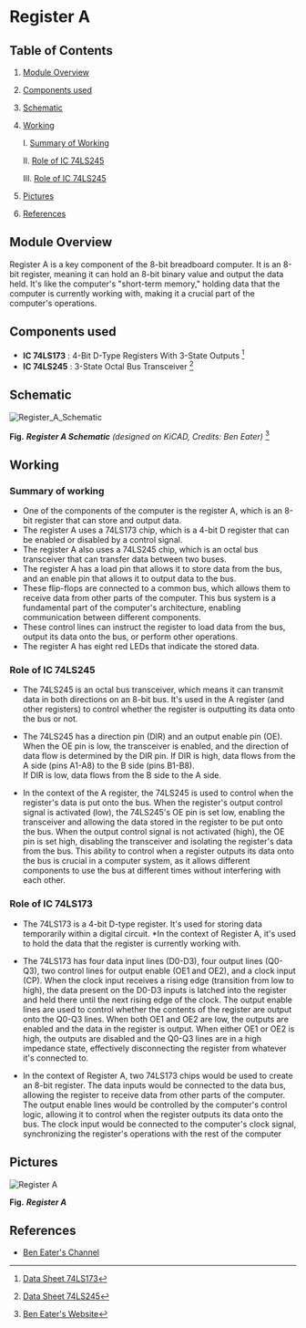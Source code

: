 # Register A

## Table of Contents
1.  [Module Overview](#module-overview)
2.  [Components used](#components-used)
3.  [Schematic](#schematic)
4.  [Working](#working)

    I.   [Summary of Working](#summary-of-working)

    II.  [Role of IC 74LS245](#role-of-ic-74ls245)
    
    III. [Role of IC 74LS245](#role-of-ic-74ls245)
5.  [Pictures](#pictures)
6.  [References](#references)

## Module Overview

Register A is a key component of the 8-bit breadboard computer.
It is an 8-bit register, meaning it can hold an 8-bit binary value and output the data held.
It's like the computer's "short-term memory," holding data that the computer is currently working with, 
making it a crucial part of the computer's operations.

 ## Components used
 
 * **IC 74LS173** : 4-Bit D-Type Registers With 3-State Outputs [^1]
 * **IC 74LS245** : 3-State Octal Bus Transceiver [^2]

## Schematic

![Register_A_Schematic](https://eater.net/schematics/a-register.png)


**Fig.** ***Register A Schematic*** *(designed on KiCAD, Credits: Ben Eater)* [^3]
 
 ## Working
 
 ### Summary of working 
 
* One of the components of the computer is the register A, which is an 8-bit register that can store and output data. 
* The register A uses a 74LS173 chip, which is a 4-bit D register that can be enabled or disabled by a control signal. 
* The register A also uses a 74LS245 chip, which is an octal bus transceiver that can transfer data between two buses. 
* The register A has a load pin that allows it to store data from the bus, and an enable pin that allows it to output data to the bus. 
* These flip-flops are connected to a common bus, which allows them to receive data from other parts of the computer. 
This bus system is a fundamental part of the computer's architecture, enabling communication between different components.
* These control lines can instruct the register to load data from the bus, output its data onto the bus, or perform other operations.
* The register A has eight red LEDs that indicate the stored data.

### Role of IC 74LS245

* The 74LS245 is an octal bus transceiver, which means it can transmit data in both directions on an 8-bit bus. 
It's used in the A register (and other registers) to control whether the register is outputting its data onto the bus or not.

* The 74LS245 has a direction pin (DIR) and an output enable pin (OE). 
When the OE pin is low, the transceiver is enabled, and the direction of data flow is determined by the DIR pin. 
If DIR is high, data flows from the A side (pins A1-A8) to the B side (pins B1-B8).  
If DIR is low, data flows from the B side to the A side.

* In the context of the A register, the 74LS245 is used to control when the register's data is put onto the bus. 
When the register's output control signal is activated (low), the 74LS245's OE pin is set low, 
enabling the transceiver and allowing the data stored in the register to be put onto the bus. 
When the output control signal is not activated (high), the OE pin is set high, 
disabling the transceiver and  isolating the register's data from the bus. 
This ability to control when a register outputs its data onto the bus is crucial in a computer system, 
as it allows different components to use the bus at different times without interfering with each other.

### Role of IC 74LS173

* The 74LS173 is a 4-bit D-type register. It's used for storing data temporarily within a digital circuit. 
*In the context of Register A, it's used to hold the data that the register is currently working with.

* The 74LS173 has four data input lines (D0-D3), four output lines (Q0-Q3), two control lines for output enable (OE1 and OE2), 
and a clock input (CP). When the clock input receives a rising edge (transition from low to high), 
the data present on the D0-D3 inputs is latched into the register and held there until the next rising edge of the clock.
The output enable lines are used to control whether the contents of the register are output onto the Q0-Q3 lines. 
When both OE1 and OE2 are low, the outputs are enabled and the data in the register is output. 
When either OE1 or OE2 is high, the outputs are disabled and the Q0-Q3 lines are in a high impedance state, 
effectively disconnecting the register from whatever it's connected to.

* In the context of Register A, two 74LS173 chips would be used to create an 8-bit register. 
The data inputs would be connected to the data bus, allowing the register to receive data from other parts of the computer. 
The output enable lines would be controlled by the computer's control logic, allowing it to control 
when the register outputs its data onto the bus. 
The clock input would be connected to the computer's clock signal, synchronizing the register's operations with the rest of the computer

## Pictures

![Register A](https://github.com/Abhilash-bhat/EightBitComputer/assets/78137287/4e143f03-09fd-48f6-86e7-11d0cd91eddc)

**Fig.** ***Register A***

## References

[^1]: [Data Sheet 74LS173](https://eater.net/datasheets/74ls173.pdf)

[^2]: [Data Sheet 74LS245](https://eater.net/datasheets/74ls245.pdf)

[^3]: [Ben Eater's Website](https://eater.net/8bit)

* [Ben Eater's Channel](https://www.youtube.com/playlist?list=PLowKtXNTBypGqImE405J2565dvjafglHU)
